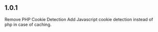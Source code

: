 ## 1.0.1
Remove PHP Cookie Detection
Add Javascript cookie detection instead of php in case of caching.
